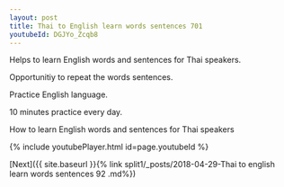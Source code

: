 ```yaml
---
layout: post
title: Thai to English learn words sentences 701 
youtubeId: DGJYo_Zcqb8
---
```

 
 
Helps to learn English words and sentences for Thai speakers.

Opportunitiy to repeat the words sentences. 

Practice English language. 
 
10 minutes practice every day. 
 
How to learn English words and sentences for Thai speakers 
 
{% include youtubePlayer.html id=page.youtubeId %}
 
 
[Next]({{ site.baseurl }}{% link  split1/_posts/2018-04-29-Thai to english learn words sentences 92 .md%})
 
